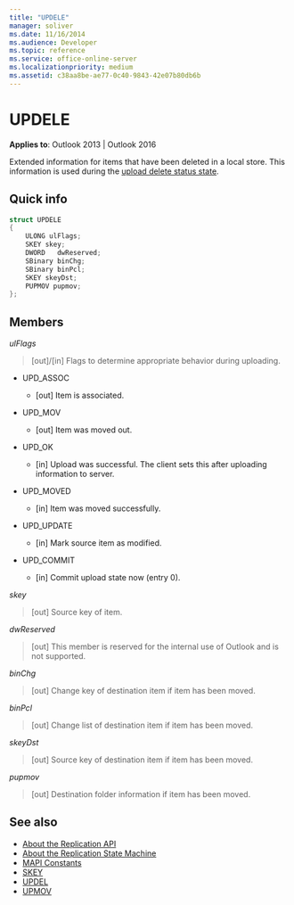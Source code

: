 ```yaml
---
title: "UPDELE"
manager: soliver
ms.date: 11/16/2014
ms.audience: Developer
ms.topic: reference
ms.service: office-online-server
ms.localizationpriority: medium
ms.assetid: c38aa8be-ae77-0c40-9843-42e07b80db6b
---
```


# UPDELE

**Applies to**: Outlook 2013 | Outlook 2016 
  
Extended information for items that have been deleted in a local store. This information is used during the [upload delete status state](upload-delete-status-state.md).
  
## Quick info

```cpp
struct UPDELE 
{ 
    ULONG ulFlags; 
    SKEY skey; 
    DWORD   dwReserved; 
    SBinary binChg; 
    SBinary binPcl; 
    SKEY skeyDst; 
    PUPMOV pupmov; 
};
```

## Members

_ulFlags_
  
> [out]/[in] Flags to determine appropriate behavior during uploading.
    
  - UPD_ASSOC
    
    - [out] Item is associated.
    
  - UPD_MOV
    
    - [out] Item was moved out.
    
  - UPD_OK 
    
    - [in] Upload was successful. The client sets this after uploading information to server.
    
  - UPD_MOVED
    
    - [in] Item was moved successfully.
    
  - UPD_UPDATE
    
    - [in] Mark source item as modified.
    
  - UPD_COMMIT
    
    - [in] Commit upload state now (entry 0).
    
_skey_
  
> [out] Source key of item.
    
_dwReserved_
  
> [out] This member is reserved for the internal use of Outlook and is not supported.
    
_binChg_
  
> [out] Change key of destination item if item has been moved.
    
_binPcl_
  
> [out] Change list of destination item if item has been moved.
    
_skeyDst_
  
> [out] Source key of destination item if item has been moved.
    
_pupmov_
  
> [out] Destination folder information if item has been moved.
    
## See also

- [About the Replication API](about-the-replication-api.md) 
- [About the Replication State Machine](about-the-replication-state-machine.md)
- [MAPI Constants](mapi-constants.md)
- [SKEY](skey.md)
- [UPDEL](updel.md)
- [UPMOV](upmov.md)

